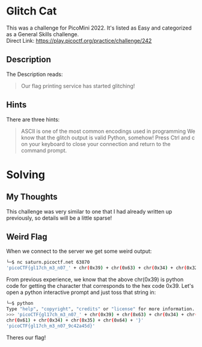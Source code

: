 # Glitch Cat
This was a challenge for PicoMini 2022.  It's listed as Easy and categorized as a General Skills challenge.  
Direct Link: https://play.picoctf.org/practice/challenge/242

## Description
The Description reads:
> Our flag printing service has started glitching!

## Hints
There are three hints:
> ASCII is one of the most common encodings used in programming
> We know that the glitch output is valid Python, somehow!
> Press Ctrl and c on your keyboard to close your connection and return to the command prompt.

# Solving
## My Thoughts
This challenge was very similar to one that I had already written up previously, so details will be a little sparse!

## Weird Flag
When we connect to the server we get some weird output:

``` bash
└─$ nc saturn.picoctf.net 63870
'picoCTF{gl17ch_m3_n07_' + chr(0x39) + chr(0x63) + chr(0x34) + chr(0x32) + chr(0x61) + chr(0x34) + chr(0x35) + chr(0x64) + '}'
```

From previous experience, we know that the above chr(0x39) is python code for getting the character that corresponds to the hex code 0x39.  Let's open a python interactive prompt and just toss that string in:

``` bash
└─$ python
Type "help", "copyright", "credits" or "license" for more information.
>>> 'picoCTF{gl17ch_m3_n07_' + chr(0x39) + chr(0x63) + chr(0x34) + chr(0x32) + \
chr(0x61) + chr(0x34) + chr(0x35) + chr(0x64) + '}'
'picoCTF{gl17ch_m3_n07_9c42a45d}'
```

Theres our flag!
